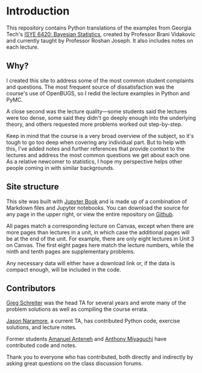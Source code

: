 # Introduction

This repository contains Python translations of the examples from Georgia Tech's [ISYE 6420: Bayesian Statistics](https://www2.isye.gatech.edu/isye6420/), created by Professor Brani Vidakovic and currently taught by Professor Roshan Joseph. It also includes notes on each lecture.

## Why?

I created this site to address some of the most common student complaints and questions. The most frequent source of dissatisfaction was the course's use of OpenBUGS, so I redid the lecture examples in Python and PyMC.

A close second was the lecture quality—some students said the lectures were too dense, some said they didn't go deeply enough into the underlying theory, and others requested more problems worked out step-by-step.

Keep in mind that the course is a very broad overview of the subject, so it's tough to go too deep when covering any individual part. But to help with this, I've added notes and further references that provide context to the lectures and address the most common questions we get about each one. As a relative newcomer to statistics, I hope my perspective helps other people coming in with similar backgrounds.

## Site structure

This site was built with [Jupyter Book](https://jupyterbook.org/en/stable/intro.html) and is made up of a combination of Markdown files and Jupyter notebooks. You can download the source for any page in the upper right, or view the entire repository on [Github](https://github.com/areding/6420-pymc). 

All pages match a corresponding lecture on Canvas, except when there are more pages than lectures in a unit, in which case the additional pages will be at the end of the unit. For example, there are only eight lectures in Unit 3 on Canvas. The first eight pages here match the lecture numbers, while the ninth and tenth pages are supplementary problems.

Any necessary data will either have a download link or, if the data is compact enough, will be included in the code.

## Contributors

[Greg Schreiter](https://github.com/schr0841) was the head TA for several years and wrote many of the problem solutions as well as compiling the course errata.

[Jason Naramore](https://github.com/jnaramore), a current TA, has contributed Python code, exercise solutions, and lecture notes.

Former students [Amanuel Anteneh](https://github.com/amanuelanteneh) and [Anthony Miyaguchi](https://github.com/acmiyaguchi) have contributed code and notes.

Thank you to everyone who has contributed, both directly and indirectly by asking great questions on the class discussion forums.